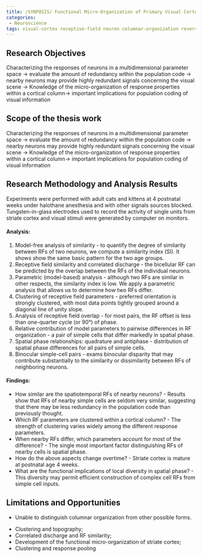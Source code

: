 ```yaml
---
title: /SYNPOSIS/ Functional Micro-Organization of Primary Visual Cortex - Receptive Field Analysis of Nearby Neurons 
categories:
 - Neuroscience
tags: visual-cortex receptive-field neuron columnar-organization reverse-correlation phase-coding
---
```


## Research Objectives
Characterizing the responses of neurons in a multidimensional parameter space -> evaluate the amount of redundancy within the population code -> nearby neurons may provide highly redundant signals concerning the visual scene -> Knowledge of the micro-organization of response properties within a cortical column-> important implications for population coding of visual information

## Scope of the thesis work
Characterizing the responses of neurons in a multidimensional parameter space -> evaluate the amount of redundancy within the population code -> nearby neurons may provide highly redundant signals concerning the visual scene -> Knowledge of the micro-organization of response properties within a cortical column-> important implications for population coding of visual information

## Research Methodology and Analysis Results
Experiments were performed with adult cats and kittens at 4 postnatal weeks under halothane anesthesia and with other signals sources blocked. Tungsten-in-glass electrodes used to record the activity of single units from striate cortex and visual stimuli were generated by computer on monitors.
#### Analysis:
1.	Model-free analysis of similarity - to quantify the degree of similarity between RFs of two neurons, we compute a similarity index (SI). It shows show the same basic pattern for the two age groups. 
2.	Receptive field similarity and correlated discharge - the bicellular RF can be predicted by the overlap between the RFs of the individual neurons.
3.	Parametric (model-based) analysis - although two RFs are similar in other respects, the similarity index is low. We apply a parametric analysis that allows us to determine how two RFs differ.
4.	Clustering of receptive field parameters - preferred orientation is strongly clustered, with most data points tightly grouped around a diagonal line of unity slope.
5.	Analysis of receptive field overlap - for most pairs, the RF offset is less than one-quarter cycle (or 90°) of phase.
6.	Relative contribution of model parameters to pairwise differences in RF organization - a pair of simple cells that differ markedly in spatial phase.
7.	Spatial phase relationships: quadrature and antiphase - distribution of spatial phase differences for all pairs of simple cells.
8.	Binocular simple-cell pairs - exams binocular disparity that may contribute substantially to the similarity or dissimilarity between RFs of neighboring neurons.

#### Findings:
* How similar are the spatiotemporal RFs of nearby neurons? - Results show that RFs of nearby simple cells are seldom very similar, suggesting that there may be less redundancy in the population code than previously thought. 
* Which RF parameters are clustered within a cortical column? - The strength of clustering varies widely among the different response parameters. 
* When nearby RFs differ, which parameters account for most of the difference? - The single most important factor distinguishing RFs of nearby cells is spatial phase. 
* How do the above aspects change overtime? - Striate cortex is mature at postnatal age 4 weeks. 
* What are the functional implications of local diversity in spatial phase? - This diversity may permit efficient construction of complex cell RFs from simple cell inputs.

## Limitations and Opportunities
- Unable to distinguish columnar organization from other possible forms.
+ Clustering and topography; 
+ Correlated discharge and RF similarity; 
+ Development of the functional micro-organization of striate cortex; 
+ Clustering and response pooling



